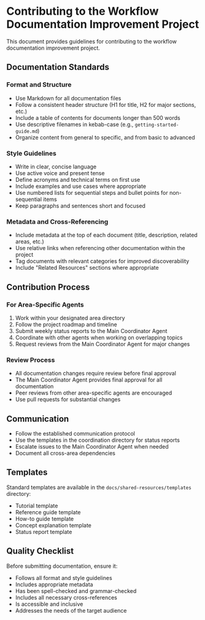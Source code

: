 # Contributing to the Workflow Documentation Improvement Project

This document provides guidelines for contributing to the workflow documentation improvement project.

## Documentation Standards

### Format and Structure

- Use Markdown for all documentation files
- Follow a consistent header structure (H1 for title, H2 for major sections, etc.)
- Include a table of contents for documents longer than 500 words
- Use descriptive filenames in kebab-case (e.g., `getting-started-guide.md`)
- Organize content from general to specific, and from basic to advanced

### Style Guidelines

- Write in clear, concise language
- Use active voice and present tense
- Define acronyms and technical terms on first use
- Include examples and use cases where appropriate
- Use numbered lists for sequential steps and bullet points for non-sequential items
- Keep paragraphs and sentences short and focused

### Metadata and Cross-Referencing

- Include metadata at the top of each document (title, description, related areas, etc.)
- Use relative links when referencing other documentation within the project
- Tag documents with relevant categories for improved discoverability
- Include "Related Resources" sections where appropriate

## Contribution Process

### For Area-Specific Agents

1. Work within your designated area directory
2. Follow the project roadmap and timeline
3. Submit weekly status reports to the Main Coordinator Agent
4. Coordinate with other agents when working on overlapping topics
5. Request reviews from the Main Coordinator Agent for major changes

### Review Process

- All documentation changes require review before final approval
- The Main Coordinator Agent provides final approval for all documentation
- Peer reviews from other area-specific agents are encouraged
- Use pull requests for substantial changes

## Communication

- Follow the established communication protocol
- Use the templates in the coordination directory for status reports
- Escalate issues to the Main Coordinator Agent when needed
- Document all cross-area dependencies

## Templates

Standard templates are available in the `docs/shared-resources/templates` directory:
- Tutorial template
- Reference guide template
- How-to guide template
- Concept explanation template
- Status report template

## Quality Checklist

Before submitting documentation, ensure it:
- Follows all format and style guidelines
- Includes appropriate metadata
- Has been spell-checked and grammar-checked
- Includes all necessary cross-references
- Is accessible and inclusive
- Addresses the needs of the target audience

